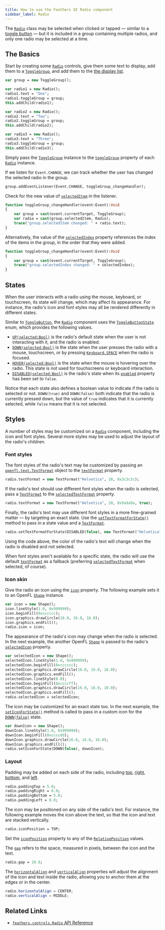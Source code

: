 ```yaml
---
title: How to use the Feathers UI Radio component
sidebar_label: Radio
---
```


The [`Radio`](https://api.feathersui.com/current/feathers/controls/Radio.html) class may be selected when clicked or tapped — similar to a [toggle button](toggle-button.md) — but it is included in a group containing multiple radios, and only one radio may be selected at a time.

## The Basics

Start by creating some [`Radio`](https://api.feathersui.com/current/feathers/controls/Radio.html) controls, give them some text to display, add them to a [`ToggleGroup`](https://api.feathersui.com/current/feathers/controls/ToggleGroup.html), and add them to the [the display list](https://books.openfl.org/openfl-developers-guide/display-programming/basics-of-display-programming.html).

```hx
var group = new ToggleGroup();

var radio1 = new Radio();
radio1.text = "One";
radio1.toggleGroup = group;
this.addChild(radio1);

var radio2 = new Radio();
radio2.text = "Two";
radio2.toggleGroup = group;
this.addChild(radio2);

var radio3 = new Radio();
radio3.text = "Three";
radio3.toggleGroup = group;
this.addChild(radio3);
```

Simply pass the [`ToggleGroup`](https://api.feathersui.com/current/feathers/controls/ToggleGroup.html) instance to the [`toggleGroup`](https://api.feathersui.com/current/feathers/controls/Radio.html#toggleGroup) property of each [`Radio`](https://api.feathersui.com/current/feathers/controls/Radio.html) instance.

If we listen for `Event.CHANGE`, we can track whether the user has changed the selected radio in the group.

```hx
group.addEventListener(Event.CHANGE, toggleGroup_changeHandler);
```

Check for the new value of [`selectedItem`](https://api.feathersui.com/current/feathers/core/ToggleGroup.html#selectedItem) in the listener.

```hx
function toggleGroup_changeHandler(event:Event):Void
{
    var group = cast(event.currentTarget, ToggleGroup);
    var radio = cast(group.selectedItem, Radio);
    trace("group.selectedItem changed: " + radio.text);
}
```

Alternatively, the value of the [`selectedIndex`](https://api.feathersui.com/current/feathers/core/ToggleGroup.html#selectedIndex) property references the index of the items in the group, in the order that they were added.

```hx
function toggleGroup_changeHandler(event:Event):Void
{
    var group = cast(event.currentTarget, ToggleGroup);
    trace("group.selectedIndex changed: " + selectedIndex);
}
```

## States

When the user interacts with a radio using the mouse, keyboard, or touchscreen, its state will change, which may affect its appearance. For instance, the radio's icon and font styles may all be rendered differently in different states.

Similar to [`ToggleButton`](./toggle-button.md), the [`Radio`](https://api.feathersui.com/current/feathers/controls/Radio.html) component uses the [`ToggleButtonState`](https://api.feathersui.com/current/feathers/controls/ToggleButtonState.html) enum, which provides the following values.

- [`UP(selected:Bool)`](https://api.feathersui.com/current/feathers/controls/ToggleButtonState.html#UP) is the radio's default state when the user is not interacting with it, and the radio is enabled.
- [`DOWN(selected:Bool)`](https://api.feathersui.com/current/feathers/controls/ToggleButtonState.html#DOWN) is the state when the user presses the radio with a mouse, touchscreen, or by pressing [`Keyboard.SPACE`](https://api.openfl.org/openfl/ui/Keyboard.html#SPACE) when the radio is focused.
- [`HOVER(selected:Bool)`](https://api.feathersui.com/current/feathers/controls/ToggleButtonState.html#HOVER) is the state when the mouse is hovering over the radio. This state is not used for touchscreens or keyboard interaction.
- [`DISABLED(selected:Bool)`](https://api.feathersui.com/current/feathers/controls/ToggleButtonState.html#DISABLED) is the radio's state when its [`enabled`](https://api.feathersui.com/current/feathers/core/IUIControl.html#enabled) property has been set to `false`.

Notice that each state also defines a boolean value to indicate if the radio is selected or not. `DOWN(true)` and `DOWN(false)` both indicate that the radio is currently pressed down, but the value of `true` indicates that it is currently selected, while `false` means that it is not selected.

## Styles

A number of styles may be customized on a [`Radio`](https://api.feathersui.com/current/feathers/controls/Radio.html) component, including the icon and font styles. Several more styles may be used to adjust the layout of the radio's children.

### Font styles

The font styles of the radio's text may be customized by passing an [`openfl.text.TextFormat`](https://api.openfl.org/openfl/text/TextFormat.html) object to the [`textFormat`](https://api.feathersui.com/current/feathers/controls/ToggleButton.html#textFormat) property.

```hx
radio.textFormat = new TextFormat("Helvetica", 20, 0x3c3c3c);
```

If the radio's text should use different font styles when the radio is selected, pass a [`TextFormat`](https://api.openfl.org/openfl/text/TextFormat.html) to the [`selectedTextFormat`](https://api.feathersui.com/current/feathers/controls/ToggleButton.html#selectedTextFormat) property.

```hx
radio.textFormat = new TextFormat("Helvetica", 20, 0x9a9a9a, true);
```

Finally, the radio's text may use different font styles in a more fine-grained matter — by targeting an exact state. Use the [`setTextFormatForState()`](https://api.feathersui.com/current/feathers/controls/ToggleButton.html#setTextFormatForState) method to pass in a state value and a [`TextFormat`](https://api.openfl.org/openfl/text/TextFormat.html).

```hx
radio.setTextFormatForState(DISABLED(false), new TextFormat("Helvetica", 20, 0xcc0000));
```

Using the code above, the color of the radio's text will change when the radio is disabled and not selected.

When font styles aren't available for a specific state, the radio will use the default [`textFormat`](https://api.feathersui.com/current/feathers/controls/ToggleButton.html#textFormat) as a fallback (preferring [`selectedTextFormat`](https://api.feathersui.com/current/feathers/controls/ToggleButton.html#selectedTextFormat) when selected, of course).

### Icon skin

Give the radio an icon using the [`icon`](https://api.feathersui.com/current/feathers/controls/ToggleButton.html#icon) property. The following example sets it to an OpenFL [`Shape`](https://api.openfl.org/openfl/display/Shape.html) instance.

```hx
var icon = new Shape();
icon.lineStyle(1.0, 0x999999);
icon.beginFill(0xcccccc);
icon.graphics.drawCircle(16.0, 16.0, 16.0);
icon.graphics.endFill();
radio.icon = icon;
```

The appearance of the radio's icon may change when the radio is selected. In the next example, the another OpenFL [`Shape`](https://api.openfl.org/openfl/display/Shape.html) is passed to the radio's [`selectedIcon`](https://api.feathersui.com/current/feathers/controls/ToggleButton.html#selectedIcon) property.

```hx
var selectedIcon = new Shape();
selectedIcon.lineStyle(1.0, 0x999999);
selectedIcon.beginFill(0xcccccc);
selectedIcon.graphics.drawCircle(16.0, 16.0, 16.0);
selectedIcon.graphics.endFill();
selectedIcon.lineStyle(0.0);
selectedIcon.beginFill(0xccccff);
selectedIcon.graphics.drawCircle(16.0, 16.0, 10.0);
selectedIcon.graphics.endFill();
radio.selectedIcon = selectedIcon;
```

The icon may be customized for an exact state too. In the next example, the [`setIconForState()`](https://api.feathersui.com/current/feathers/controls/ToggleButton.html#setIconForState) method is called to pass in a custom icon for the [`DOWN(false)`](https://api.feathersui.com/current/feathers/controls/ToggleButtonState.html#DOWN) state.

```hx
var downIcon = new Shape();
downIcon.lineStyle(1.0, 0x999999);
downIcon.beginFill(0xccccdd);
downIcon.graphics.drawCircle(16.0, 16.0, 16.0);
downIcon.graphics.endFill();
radio.setIconForState(DOWN(false), downIcon);
```

### Layout

Padding may be added on each side of the radio, including [top](https://api.feathersui.com/current/feathers/controls/ToggleButton.html#paddingTop), [right](https://api.feathersui.com/current/feathers/controls/ToggleButton.html#paddingRight), [bottom](https://api.feathersui.com/current/feathers/controls/ToggleButton.html#paddingBottom), and [left](https://api.feathersui.com/current/feathers/controls/ToggleButton.html#paddingLeft).

```hx
radio.paddingTop = 5.0;
radio.paddingRight = 8.0;
radio.paddingBottom = 5.0;
radio.paddingLeft = 8.0;
```

The icon may be positioned on any side of the radio's text. For instance, the following example moves the icon above the text, so that the icon and text are stacked vertically.

```hx
radio.iconPosition = TOP;
```

Set the [`iconPosition`](https://api.feathersui.com/current/feathers/controls/ToggleButton.html#iconPosition) property to any of the [`RelativePosition`](https://api.feathersui.com/current/feathers/layout/RelativePosition.html) values.

The [`gap`](https://api.feathersui.com/current/feathers/controls/ToggleButton.html#gap) refers to the space, measured in pixels, between the icon and the text.

```hx
radio.gap = 10.0;
```

The [`horizontalAlign`](https://api.feathersui.com/current/feathers/controls/ToggleButton.html#horizontalAlign) and [`verticalAlign`](https://api.feathersui.com/current/feathers/controls/ToggleButton.html#verticalAlign) properties will adjust the alignment of the icon and text inside the radio, allowing you to anchor them at the edges or in the center.

```actionscript
radio.horizontalAlign = CENTER;
radio.verticalAlign = MIDDLE;
```

## Related Links

- [`feathers.controls.Radio` API Reference](https://api.feathersui.com/current/feathers/controls/Radio.html)
